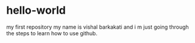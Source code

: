 # hello-world
my first repository
my name is vishal barkakati and i m just going through the steps to learn how to use github.
